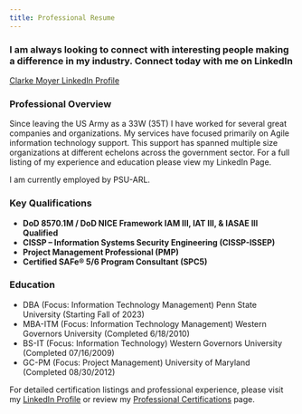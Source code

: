 ```yaml
---
title: Professional Resume
---
```


### I am always looking to connect with interesting people making a difference in my industry. Connect today with me on LinkedIn

[Clarke Moyer LinkedIn Profile](https://www.linkedin.com/in/clarkemoyer/)

### Professional Overview

Since leaving the US Army as a 33W (35T) I have worked for several great companies and organizations. My services have focused primarily on Agile information technology support. This support has spanned multiple size organizations at different echelons across the government sector. For a full listing of my experience and education please view my LinkedIn Page.

I am currently employed by PSU-ARL.

### Key Qualifications

- **DoD 8570.1M / DoD NICE Framework IAM III, IAT III, & IASAE III Qualified**
- **CISSP – Information Systems Security Engineering (CISSP-ISSEP)**
- **Project Management Professional (PMP)**
- **Certified SAFe® 5/6 Program Consultant (SPC5)**

### Education
- DBA (Focus: Information Technology Management) Penn State University (Starting Fall of 2023)
- MBA-ITM (Focus: Information Technology Management) Western Governors University (Completed 6/18/2010)
- BS-IT (Focus: Information Technology) Western Governors University (Completed 07/16/2009)
- GC-PM (Focus: Project Management) University of Maryland (Completed 08/30/2012)

For detailed certification listings and professional experience, please visit my [LinkedIn Profile](https://www.linkedin.com/in/clarkemoyer/) or review my [Professional Certifications](/certification) page.